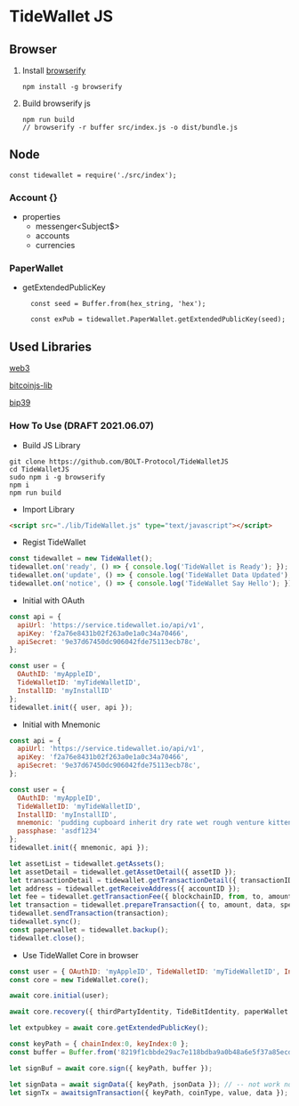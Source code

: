 # TideWallet JS

## Browser

1.  Install [browserify](https://browserify.org/)

    ```
    npm install -g browserify
    ```

2.  Build browserify js
    ```
    npm run build
    // browserify -r buffer src/index.js -o dist/bundle.js
    ```

## Node
    
    const tidewallet = require('./src/index');
    

### Account {}
- properties
    - messenger<Subject$>
    - accounts
    - currencies


### PaperWallet

- getExtendedPublicKey

  ```
    const seed = Buffer.from(hex_string, 'hex');

    const exPub = tidewallet.PaperWallet.getExtendedPublicKey(seed);
  ```

## Used Libraries
[web3](https://web3js.readthedocs.io/en/v1.3.4/)

[bitcoinjs-lib](https://github.com/bitcoinjs/bitcoinjs-lib)

[bip39](https://github.com/bitcoinjs/bip39)


### How To Use (DRAFT 2021.06.07)
- Build JS Library
```shell
git clone https://github.com/BOLT-Protocol/TideWalletJS
cd TideWalletJS
sudo npm i -g browserify
npm i
npm run build
```

- Import Library
```html
<script src="./lib/TideWallet.js" type="text/javascript"></script>
```

- Regist TideWallet
```javascript
const tidewallet = new TideWallet();
tidewallet.on('ready', () => { console.log('TideWallet is Ready'); });
tidewallet.on('update', () => { console.log('TideWallet Data Updated'); });
tidewallet.on('notice', () => { console.log('TideWallet Say Hello'); });
```

- Initial with OAuth
```javascript
const api = {
  apiUrl: 'https://service.tidewallet.io/api/v1',
  apiKey: 'f2a76e8431b02f263a0e1a0c34a70466',
  apiSecret: '9e37d67450dc906042fde75113ecb78c',
};

const user = {
  OAuthID: 'myAppleID',
  TideWalletID: 'myTideWalletID',
  InstallID: 'myInstallID'
};
tidewallet.init({ user, api });
```

- Initial with Mnemonic
```javascript
const api = {
  apiUrl: 'https://service.tidewallet.io/api/v1',
  apiKey: 'f2a76e8431b02f263a0e1a0c34a70466',
  apiSecret: '9e37d67450dc906042fde75113ecb78c',
};

const user = {
  OAuthID: 'myAppleID',
  TideWalletID: 'myTideWalletID',
  InstallID: 'myInstallID',
  mnemonic: 'pudding cupboard inherit dry rate wet rough venture kitten parrot belt slush',
  passphase: 'asdf1234'
};
tidewallet.init({ mnemonic, api });
```

```javascript
let assetList = tidewallet.getAssets();
let assetDetail = tidewallet.getAssetDetail({ assetID });
let transactionDetail = tidewallet.getTransactionDetail({ transactionID });
let address = tidewallet.getReceiveAddress({ accountID });
let fee = tidewallet.getTransactionFee({ blockchainID, from, to, amount, data });
let transaction = tidewallet.prepareTransaction({ to, amount, data, speed }); // --
tidewallet.sendTransaction(transaction);
tidewallet.sync();
const paperwallet = tidewallet.backup();
tidewallet.close();
```

- Use TideWallet Core in browser
```javascript
const user = { OAuthID: 'myAppleID', TideWalletID: 'myTideWalletID', InstallID: 'myInstallID' };
const core = new TideWallet.core();

await core.initial(user);

await core.recovery({ thirdPartyIdentity, TideBitIdentity, paperWallet }) // -- not work now

let extpubkey = await core.getExtendedPublicKey();

const keyPath = { chainIndex:0, keyIndex:0 };
const buffer = Buffer.from('8219f1cbbde29ac7e118bdba9a0b48a6e5f37a85ecd06701a1d8bc3f29c8de52', 'hex');

let signBuf = await core.sign({ keyPath, buffer });

let signData = await signData({ keyPath, jsonData }); // -- not work now
let signTx = awaitsignTransaction({ keyPath, coinType, value, data }); // -- not work now
```
